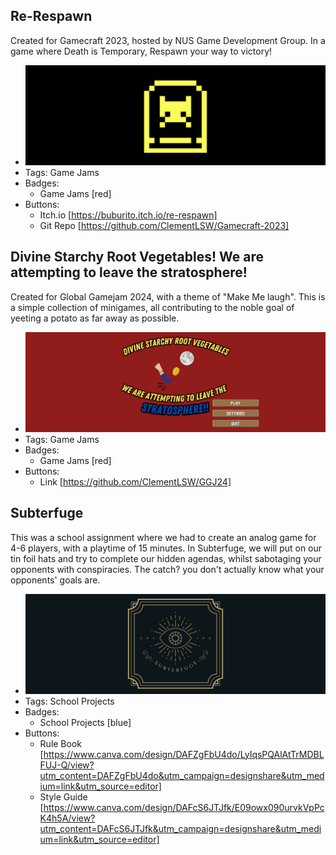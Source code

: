 ## Re-Respawn
Created for Gamecraft 2023, hosted by NUS Game Development Group. In a game where Death is Temporary, Respawn your way to victory!
- ![600x200](../assets/Rerespawn-final.png)
- Tags: Game Jams
- Badges:
  - Game Jams [red]
- Buttons:
  - Itch.io [https://buburito.itch.io/re-respawn]
  - Git Repo [https://github.com/ClementLSW/Gamecraft-2023]

## Divine Starchy Root Vegetables! We are attempting to leave the stratosphere!
Created for Global Gamejam 2024, with a theme of "Make Me laugh". This is a simple collection of minigames, all contributing to the noble goal of yeeting a potato as far away as possible.
- ![600x200](../assets/StarchyRootFinal.png)
- Tags: Game Jams
- Badges:
  - Game Jams [red]
- Buttons:
  - Link [https://github.com/ClementLSW/GGJ24]

## Subterfuge
This was a school assignment where we had to create an analog game for 4-6 players, with a playtime of 15 minutes. In Subterfuge, we will put on our tin foil hats and try to complete our hidden agendas, whilst sabotaging your opponents with conspiracies. The catch? you don't actually know what your opponents' goals are.
- ![600x200](../assets/SubterfugeFinal.png)
- Tags: School Projects
- Badges:
  - School Projects [blue]
- Buttons:
  - Rule Book [https://www.canva.com/design/DAFZgFbU4do/LyIqsPQAlAtTrMDBLFUJ-Q/view?utm_content=DAFZgFbU4do&utm_campaign=designshare&utm_medium=link&utm_source=editor]
  - Style Guide [https://www.canva.com/design/DAFcS6JTJfk/E09owx090urvkVpPcK4h5A/view?utm_content=DAFcS6JTJfk&utm_campaign=designshare&utm_medium=link&utm_source=editor]